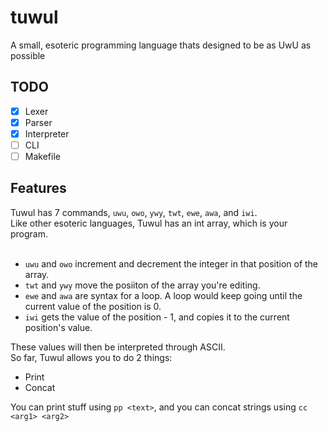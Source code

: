 # tuwul
A small, esoteric programming language thats designed to be as UwU as possible

## TODO
- [x] Lexer
- [x] Parser
- [x] Interpreter
- [ ] CLI
- [ ] Makefile

## Features
Tuwul has 7 commands, `uwu`, `owo`, `ywy`, `twt`, `ewe`, `awa`, and `iwi`. <br>
Like other esoteric languages, Tuwul has an int array, which is your program.<br> <br>

- `uwu` and `owo` increment and decrement the integer in that position of the array.
- `twt` and `ywy` move the posiiton of the array you're editing.
- `ewe` and `awa` are syntax for a loop. A loop would keep going until the current value of the position is 0.
- `iwi` gets the value of the position - 1, and copies it to the current position's value.

These values will then be interpreted through ASCII. <br>
So far, Tuwul allows you to do 2 things:
- Print
- Concat

You can print stuff using `pp <text>`,
and you can concat strings using `cc <arg1> <arg2>`
